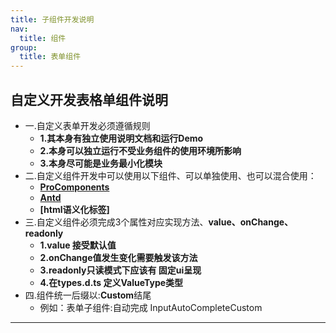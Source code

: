 ```yaml
---
title: 子组件开发说明
nav:
  title: 组件
group:
  title: 表单组件
---
```



## 自定义开发表格单组件说明

 -  一.自定义表单开发必须遵循规则 
    - **1.其本身有独立使用说明文档和运行Demo** 
    - **2.本身可以独立运行不受业务组件的使用环境所影响** 
    - **3.本身尽可能是业务最小化模块**
 -  二.自定义组件开发中可以使用以下组件、可以单独使用、也可以混合使用：
    - **[ProComponents](https://procomponents.ant.design/components/form)**
    - **[Antd](https://ant.design/components/overview-cn/)**
    - **[html语义化标签]**
 -  三.自定义组件必须完成3个属性对应实现方法、**value、onChange、readonly**
    - **1.value 接受默认值** 
    - **2.onChange值发生变化需要触发该方法** 
    - **3.readonly只读模式下应该有 固定ui呈现**
    - **4.在types.d.ts 定义ValueType类型**
 -  四.组件统一后缀以:**Custom**结尾   
    - 例如：表单子组件:自动完成 InputAutoCompleteCustom

---
